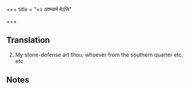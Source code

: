 +++
title = "०२ अश्मवर्म मेऽसि"

+++
## Translation
2. My stone-defense art thou; whoever from the southern quarter etc.  
etc.

## Notes

